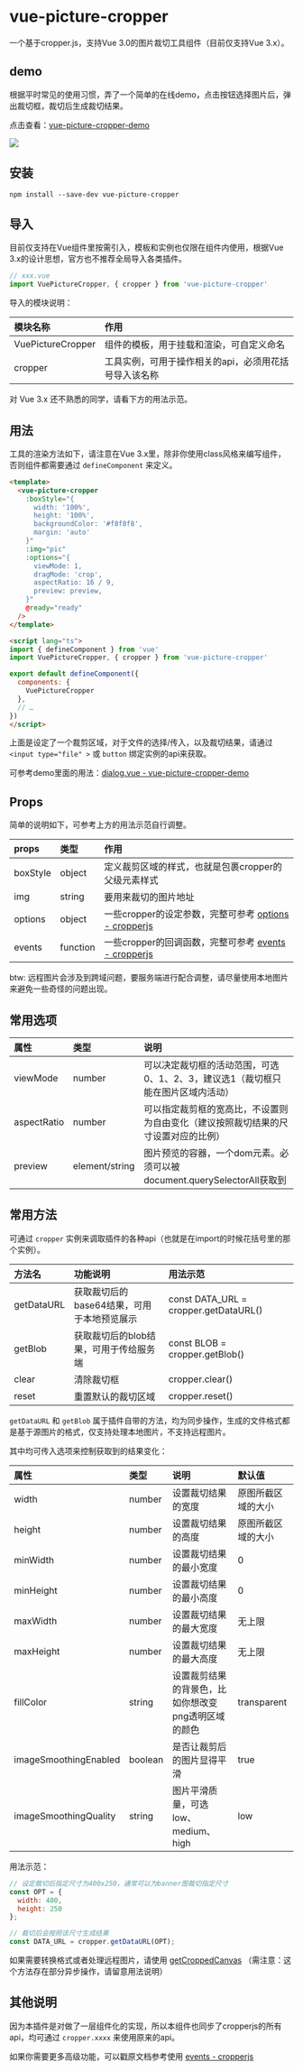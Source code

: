 # vue-picture-cropper

一个基于cropper.js，支持Vue 3.0的图片裁切工具组件（目前仅支持Vue 3.x）。

## demo

根据平时常见的使用习惯，弄了一个简单的在线demo，点击按钮选择图片后，弹出裁切框，裁切后生成裁切结果。

点击查看：[vue-picture-cropper-demo](https://chengpeiquan.github.io/vue-picture-cropper-demo/)

![](https://chengpeiquan.github.io/vue-picture-cropper-demo/static/img/preview.jpg)

## 安装

```
npm install --save-dev vue-picture-cropper
```

## 导入

目前仅支持在Vue组件里按需引入，模板和实例也仅限在组件内使用，根据Vue 3.x的设计思想，官方也不推荐全局导入各类插件。

```js
// xxx.vue
import VuePictureCropper, { cropper } from 'vue-picture-cropper'
```

导入的模块说明：

模块名称|作用
:--|:--
VuePictureCropper|组件的模板，用于挂载和渲染，可自定义命名
cropper|工具实例，可用于操作相关的api，必须用花括号导入该名称

对 Vue 3.x 还不熟悉的同学，请看下方的用法示范。

## 用法

工具的渲染方法如下，请注意在Vue 3.x里，除非你使用class风格来编写组件，否则组件都需要通过 `defineComponent` 来定义。

```html
<template>
  <vue-picture-cropper
    :boxStyle="{
      width: '100%',
      height: '100%',
      backgroundColor: '#f8f8f8',
      margin: 'auto'
    }"
    :img="pic"
    :options="{
      viewMode: 1,
      dragMode: 'crop',
      aspectRatio: 16 / 9,
      preview: preview,
    }"
    @ready="ready"
  />
</template>

<script lang="ts">
import { defineComponent } from 'vue'
import VuePictureCropper, { cropper } from 'vue-picture-cropper'

export default defineComponent({
  components: {
    VuePictureCropper
  },
  // …
})
</script>
```

上面是设定了一个裁剪区域，对于文件的选择/传入，以及裁切结果，请通过 `<input type="file" >` 或 `button` 绑定实例的api来获取。

可参考demo里面的用法：[dialog.vue - vue-picture-cropper-demo](https://github.com/chengpeiquan/vue-picture-cropper-demo/blob/main/src/views/dialog.vue)

## Props

简单的说明如下，可参考上方的用法示范自行调整。

props|类型|作用
:--|:--|:--
boxStyle|object|定义裁剪区域的样式，也就是包裹cropper的父级元素样式
img|string|要用来裁切的图片地址
options|object|一些cropper的设定参数，完整可参考 [options - cropperjs](https://github.com/fengyuanchen/cropperjs#options)
events|function|一些cropper的回调函数，完整可参考 [events - cropperjs](https://github.com/fengyuanchen/cropperjs#events)

btw: 远程图片会涉及到跨域问题，要服务端进行配合调整，请尽量使用本地图片来避免一些奇怪的问题出现。

## 常用选项

属性|类型|说明
:--|:--|:--
viewMode|number|可以决定裁切框的活动范围，可选0、1、2、3，建议选1（裁切框只能在图片区域内活动）
aspectRatio|number|可以指定裁剪框的宽高比，不设置则为自由变化（建议按照裁切结果的尺寸设置对应的比例）
preview|element/string|图片预览的容器，一个dom元素。必须可以被document.querySelectorAll获取到

## 常用方法

可通过 `cropper` 实例来调取插件的各种api（也就是在import的时候花括号里的那个实例）。

方法名|功能说明|用法示范
:--|:--|:--
getDataURL|获取裁切后的base64结果，可用于本地预览展示|const DATA_URL = cropper.getDataURL()
getBlob|获取裁切后的blob结果，可用于传给服务端|const BLOB = cropper.getBlob()
clear|清除裁切框|cropper.clear()
reset|重置默认的裁切区域|cropper.reset()

`getDataURL` 和 `getBlob` 属于插件自带的方法，均为同步操作，生成的文件格式都是基于源图片的格式，仅支持处理本地图片，不支持远程图片。

其中均可传入选项来控制获取到的结果变化：

属性|类型|说明|默认值
:--|:--|:--|:--
width|number|设置裁切结果的宽度|原图所截区域的大小
height|number|设置裁切结果的高度|原图所截区域的大小
minWidth|number|设置裁切结果的最小宽度|0
minHeight|number|设置裁切结果的最小高度|0
maxWidth|number|设置裁切结果的最大宽度|无上限
maxHeight|number|设置裁切结果的最大高度|无上限
fillColor|string|设置裁剪结果的背景色，比如你想改变png透明区域的颜色|transparent
imageSmoothingEnabled|boolean|是否让裁剪后的图片显得平滑|true
imageSmoothingQuality|string|图片平滑质量，可选low、medium、high|low

用法示范：

```js
// 设定裁切后指定尺寸为400x250，通常可以为banner图裁切指定尺寸
const OPT = {
  width: 400,
  height: 250
};

// 裁切后会按照该尺寸生成结果
const DATA_URL = cropper.getDataURL(OPT);
```

如果需要转换格式或者处理远程图片，请使用 [getCroppedCanvas](https://github.com/fengyuanchen/cropperjs#getcroppedcanvasoptions) （需注意：这个方法存在部分异步操作，请留意用法说明）

## 其他说明

因为本插件是对做了一层组件化的实现，所以本组件也同步了cropperjs的所有api，均可通过 `cropper.xxxx` 来使用原来的api。

如果你需要更多高级功能，可以戳原文档参考使用 [events - cropperjs](https://github.com/fengyuanchen/cropperjs#events)

